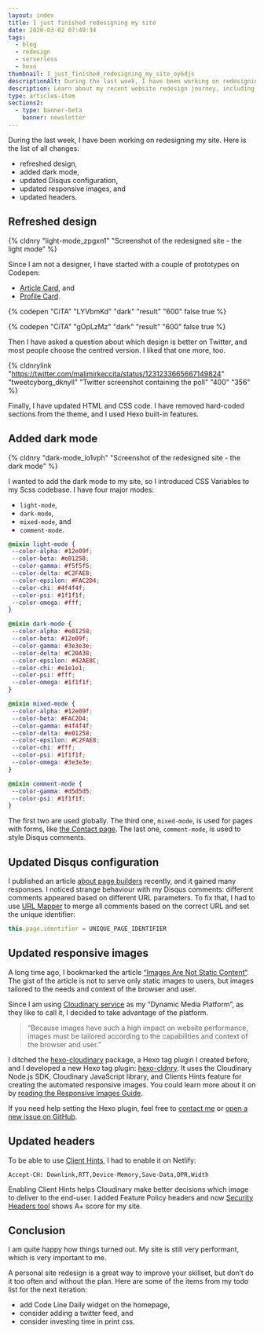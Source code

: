 ```yaml
---
layout: index
title: I just finished redesigning my site
date: 2020-03-02 07:49:34
tags:
  - blog
  - redesign
  - serverless
  - hexo
thumbnail: I_just_finished_redesigning_my_site_oy6djs
descriptionAlt: During the last week, I have been working on redesigning my site. Read all about the changes.
description: Learn about my recent website redesign journey, including the challenges faced and the solutions implemented for a better user experience.
type: articles-item
sections2:
  - type: banner-beta
    banner: newsletter
---
```


During the last week, I have been working on redesigning my site. Here is the list of all changes:

- refreshed design,
- added dark mode,
- updated Disqus configuration,
- updated responsive images, and
- updated headers.

## Refreshed design

{% cldnry "light-mode_zpgxn1" "Screenshot of the redesigned site - the light mode" %}

Since I am not a designer, I have started with a couple of prototypes on Codepen:

- [Article Card], and
- [Profile Card].

{% codepen "CiTA" "LYVbmKd" "dark" "result" "600" false true %}

{% codepen "CiTA" "gOpLzMz" "dark" "result" "600" false true %}

Then I have asked a question about which design is better on Twitter, and most people choose the centred version. I liked that one more, too.

{% cldnrylink "https://twitter.com/malimirkeccita/status/1231233665667149824" "tweetcyborg_dknyll" "Twitter screenshot containing the poll" "400" "356" %}

Finally, I have updated HTML and CSS code. I have removed hard-coded sections from the theme, and I used Hexo built-in features.

## Added dark mode

{% cldnry "dark-mode_lo1vph" "Screenshot of the redesigned site - the dark mode" %}

I wanted to add the dark mode to my site, so I introduced CSS Variables to my Scss codebase. I have four major modes:

- `light-mode`,
- `dark-mode`,
- `mixed-mode`, and
- `comment-mode`.

```scss
@mixin light-mode {
 --color-alpha: #12e09f;
 --color-beta: #e01258;
 --color-gamma: #f5f5f5;
 --color-delta: #C2FAE8;
 --color-epsilon: #FAC2D4;
 --color-chi: #4f4f4f;
 --color-psi: #1f1f1f;
 --color-omega: #fff;
}

@mixin dark-mode {
 --color-alpha: #e01258;
 --color-beta: #12e09f;
 --color-gamma: #3e3e3e;
 --color-delta: #C20A38;
 --color-epsilon: #42AE8C;
 --color-chi: #e1e1e1;
 --color-psi: #fff;
 --color-omega: #1f1f1f;
}

@mixin mixed-mode {
 --color-alpha: #12e09f;
 --color-beta: #FAC2D4;
 --color-gamma: #4f4f4f;
 --color-delta: #e01258;
 --color-epsilon: #C2FAE8;
 --color-chi: #fff;
 --color-psi: #1f1f1f;
 --color-omega: #3e3e3e;
}

@mixin comment-mode {
 --color-gamma: #d5d5d5;
 --color-psi: #1f1f1f;
}
```

The first two are used globally. The third one, `mixed-mode`, is used for pages with forms, like [the Contact page]. The last one, `comment-mode`, is used to style Disqus comments.

## Updated Disqus configuration

I published an article [about page builders] recently, and it gained many responses. I noticed strange behaviour with my Disqus comments: different comments appeared based on different URL parameters. To fix that, I had to use [URL Mapper] to merge all comments based on the correct URL and set the unique identifier:

```js
this.page.identifier = UNIQUE_PAGE_IDENTIFIER
```

## Updated responsive images

A long time ago, I bookmarked the article [“Images Are Not Static Content“]. The gist of the article is not to serve only static images to users, but images tailored to the needs and context of the browser and user.

Since I am using [Cloudinary service] as my “Dynamic Media Platform”, as they like to call it, I decided to take advantage of the platform.

> “Because images have such a high impact on website performance, images must be tailored according to the capabilities and context of the browser and user.”

I ditched the [hexo-cloudinary] package, a Hexo tag plugin I created before, and I developed a new Hexo tag plugin: [hexo-cldnry]. It uses the Cloudinary Node.js SDK, Cloudinary JavaScript library, and Clients Hints feature for creating the automated responsive images. You could learn more about it on by [reading the Responsive Images Guide].

If you need help setting the Hexo plugin, feel free to [contact me] or [open a new issue on GitHub].

## Updated headers

To be able to use [Client Hints], I had to enable it on Netlify:

```text
Accept-CH: Downlink,RTT,Device-Memory,Save-Data,DPR,Width
```

Enabling Client Hints helps Cloudinary make better decisions which image to deliver to the end-user. I added Feature Policy headers and now [Security Headers tool] shows A+ score for my site.

## Conclusion

I am quite happy how things turned out. My site is still very performant, which is very important to me.

A personal site redesign is a great way to improve your skillset, but don’t do it too often and without the plan. Here are some of the items from my todo list for the next iteration:

- add Code Line Daily widget on the homepage,
- consider adding a twitter feed, and
- consider investing time in print css.

[Article Card]: https://codepen.io/CiTA/pen/LYVbmKd
[Profile Card]: https://codepen.io/CiTA/pen/gOpLzMz
[the Contact page]: /contact/
[about page builders]: /articles/page-builders-might-not-be-a-good-idea/
[URL Mapper]: https://help.disqus.com/en/articles/1717129-url-mapper
[“Images Are Not Static Content“]: https://css-tricks.com/images-are-not-static-content/
[Cloudinary service]: https://cloudinary.com/
[hexo-cloudinary]: https://github.com/maliMirkec/hexo-cloudinary
[hexo-cldnry]: https://github.com/maliMirkec/hexo-cldnry
[contact me]: /contact/
[open a new issue on GitHub]: https://github.com/maliMirkec/hexo-cldnry/issues/new
[reading the Responsive Images Guide]: https://cloudinary.com/documentation/responsive_images#automating_responsive_images_with_javascript
[Client Hints]: https://developers.google.com/web/fundamentals/performance/optimizing-content-efficiency/client-hints
[“Properly size images”]: https://web.dev/uses-responsive-images/
[Security Headers tool]: https://securityheaders.com/?q=https%3A%2F%2Fwww.silvestar.codes%2F&followRedirects=on
